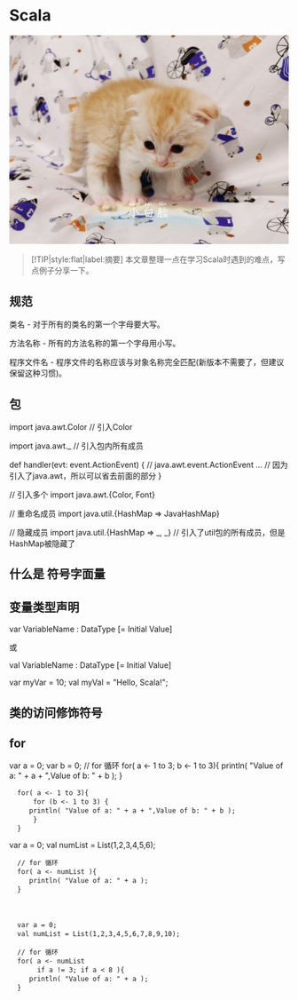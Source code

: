 

# Scala

![](./cover.jpeg)


> [!TIP|style:flat|label:摘要]
> 本文章整理一点在学习Scala时遇到的难点，写点例子分享一下。


## 规范

类名 - 对于所有的类名的第一个字母要大写。

方法名称 - 所有的方法名称的第一个字母用小写。


程序文件名 - 程序文件的名称应该与对象名称完全匹配(新版本不需要了，但建议保留这种习惯)。





## 包

import java.awt.Color  // 引入Color
 
import java.awt._  // 引入包内所有成员
 
def handler(evt: event.ActionEvent) { // java.awt.event.ActionEvent
  ...  // 因为引入了java.awt，所以可以省去前面的部分
}

// 引入多个
import java.awt.{Color, Font}
 
// 重命名成员
import java.util.{HashMap => JavaHashMap}
 
// 隐藏成员
import java.util.{HashMap => _, _} // 引入了util包的所有成员，但是HashMap被隐藏了




## 什么是 符号字面量


## 变量类型声明









var VariableName : DataType [=  Initial Value]

或

val VariableName : DataType [=  Initial Value]


var myVar = 10;
val myVal = "Hello, Scala!";


## 类的访问修饰符号



## for


var a = 0;
      var b = 0;
      // for 循环
      for( a <- 1 to 3; b <- 1 to 3){
         println( "Value of a: " + a + ",Value of b: " + b );
      }


      for( a <- 1 to 3){
          for (b <- 1 to 3) {
         println( "Value of a: " + a + ",Value of b: " + b );
          }
      }




var a = 0;
      val numList = List(1,2,3,4,5,6);

      // for 循环
      for( a <- numList ){
         println( "Value of a: " + a );
      }



      var a = 0;
      val numList = List(1,2,3,4,5,6,7,8,9,10);

      // for 循环
      for( a <- numList
           if a != 3; if a < 8 ){
         println( "Value of a: " + a );
      }